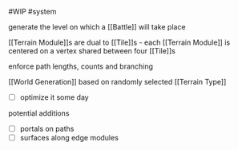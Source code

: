 #WIP
#system

generate the level on which a [[Battle]] will take place

[[Terrain Module]]s are dual to [[Tile]]s - each [[Terrain Module]] is centered on a vertex shared between four [[Tile]]s

enforce path lengths, counts and branching

[[World Generation]] based on randomly selected [[Terrain Type]]

- [ ] optimize it some day

potential additions
- [ ] portals on paths
- [ ] surfaces along edge modules
